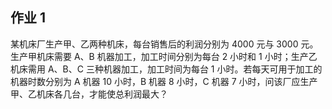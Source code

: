 ## 作业 1

某机床厂生产甲、乙两种机床，每台销售后的利润分别为 4000 元与 3000 元。生产甲机床需要 A、B 机器加工，加工时间分别为每台 2 小时和 1 小时；生产乙机床需用 A、B、C 三种机器加工，加工时间为每台 1 小时。若每天可用于加工的机器时数分别为 A 机器 10 小时，B 机器 8 小时，C 机器 7 小时，问该厂应生产甲、乙机床各几台，才能使总利润最大？

